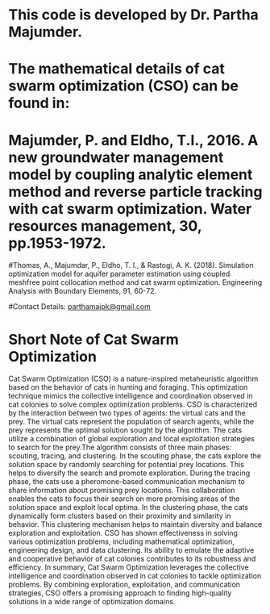 # This code is developed by Dr. Partha Majumder.

# The mathematical details of cat swarm optimization (CSO) can be found in: 
# Majumder, P. and Eldho, T.I., 2016. A new groundwater management model by coupling analytic element method and reverse particle tracking with cat swarm optimization. Water resources management, 30, pp.1953-1972.

#Thomas, A., Majumdar, P., Eldho, T. I., & Rastogi, A. K. (2018). Simulation optimization model for aquifer parameter estimation using coupled meshfree point collocation method and cat swarm optimization. Engineering Analysis with Boundary Elements, 91, 60-72.

#Contact Details: parthamajpk@gmail.com


# Short Note of Cat Swarm Optimization
Cat Swarm Optimization (CSO) is a nature-inspired metaheuristic algorithm based on the behavior of cats in hunting and foraging. This optimization technique mimics the collective intelligence and coordination observed in cat colonies to solve complex optimization problems.
CSO is characterized by the interaction between two types of agents: the virtual cats and the prey. The virtual cats represent the population of search agents, while the prey represents the optimal solution sought by the algorithm. The cats utilize a combination of global exploration and local exploitation strategies to search for the prey.The algorithm consists of three main phases: scouting, tracing, and clustering. In the scouting phase, the cats explore the solution space by randomly searching for potential prey locations. This helps to diversify the search and promote exploration. During the tracing phase, the cats use a pheromone-based communication mechanism to share information about promising prey locations. This collaboration enables the cats to focus their search on more promising areas of the solution space and exploit local optima. In the clustering phase, the cats dynamically form clusters based on their proximity and similarity in behavior. This clustering mechanism helps to maintain diversity and balance exploration and exploitation. CSO has shown effectiveness in solving various optimization problems, including mathematical optimization, engineering design, and data clustering. Its ability to emulate the adaptive and cooperative behavior of cat colonies contributes to its robustness and efficiency. In summary, Cat Swarm Optimization leverages the collective intelligence and coordination observed in cat colonies to tackle optimization problems. By combining exploration, exploitation, and communication strategies, CSO offers a promising approach to finding high-quality solutions in a wide range of optimization domains.





